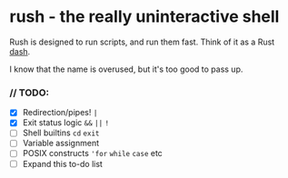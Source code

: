 # rush - the really uninteractive shell
Rush is designed to run scripts, and run them fast. Think of it as a Rust [dash](https://en.wikipedia.org/wiki/Almquist_shell#dash).

I know that the name is overused, but it's too good to pass up.

### // TODO: 
- [X] Redirection/pipes! `|`
- [X] Exit status logic `&&` `||` `!`
- [ ] Shell builtins `cd` `exit`
- [ ] Variable assignment
- [ ] POSIX constructs `'for` `while` `case` etc
- [ ] Expand this to-do list
